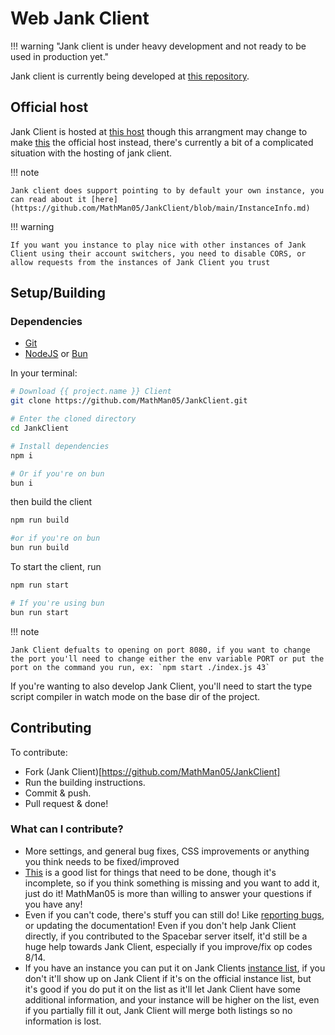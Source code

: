 # Web Jank Client

!!! warning "Jank client is under heavy development and not ready to be used in production yet."

Jank client is currently being developed at [this repository](https://github.com/MathMan05/JankClient).

## Official host

Jank Client is hosted at [this host](https://sb-jankclient.vanillaminigames.net/) though this arrangment may change to make [this](https://jankclient.greysilly7.xyz/) the official host instead, there's currently a bit of a complicated situation with the hosting of jank client.

!!! note

    Jank client does support pointing to by default your own instance, you can read about it [here](https://github.com/MathMan05/JankClient/blob/main/InstanceInfo.md)

!!! warning

    If you want you instance to play nice with other instances of Jank Client using their account switchers, you need to disable CORS, or allow requests from the instances of Jank Client you trust

## Setup/Building

### Dependencies

-   [Git](https://git-scm.com/)
-   [NodeJS](https://nodejs.org) or [Bun](https://bun.sh/)

In your terminal:

```bash
# Download {{ project.name }} Client
git clone https://github.com/MathMan05/JankClient.git

# Enter the cloned directory
cd JankClient

# Install dependencies
npm i

# Or if you're on bun
bun i
```
then build the client

```bash
npm run build

#or if you're on bun
bun run build

```

To start the client, run

```bash
npm run start

# If you're using bun
bun run start
```
!!! note

    Jank Client defualts to opening on port 8080, if you want to change the port you'll need to change either the env variable PORT or put the port on the command you run, ex: `npm start ./index.js 43`

If you're wanting to also develop Jank Client, you'll need to start the type script compiler in watch mode on the base dir of the project.

## Contributing

To contribute:

-   Fork (Jank Client)[https://github.com/MathMan05/JankClient]
-   Run the building instructions.
-   Commit & push.
-   Pull request & done!

### What can I contribute?

-   More settings, and general bug fixes, CSS improvements or anything you think needs to be fixed/improved
-   [This](https://github.com/users/MathMan05/projects/1/views/1) is a good list for things that need to be done, though it's incomplete, so if you think something is missing and you want to add it, just do it! MathMan05 is more than willing to answer your questions if you have any!
-   Even if you can't code, there's stuff you can still do! Like [reporting bugs](https://github.com/MathMan05/JankClient/issues), or updating the documentation! Even if you don't help Jank Client directly, if you contributed to the Spacebar server itself, it'd still be a huge help towards Jank Client, especially if you improve/fix op codes 8/14.
-   If you have an instance you can put it on Jank Clients [instance list](https://github.com/MathMan05/JankClient/blob/main/InstanceInfo.md), if you don't it'll show up on Jank Client if it's on the official instance list, but it's good if you do put it on the list as it'll let Jank Client have some additional information, and your instance will be higher on the list, even if you partially fill it out, Jank Client will merge both listings so no information is lost.
